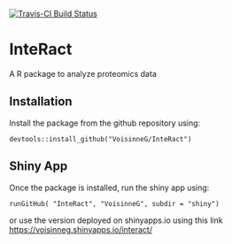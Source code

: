 [![Travis-CI Build Status](https://travis-ci.org/VoisinneG/InteRact.svg?branch=master)](https://travis-ci.org/VoisinneG/InteRact) 

# InteRact

A R package to analyze proteomics data

Installation
---
Install the package from the github repository using:
```
devtools::install_github("VoisinneG/InteRact")
```

Shiny App
---
Once the package is installed, run the shiny app using:
```
runGitHub( "InteRact", "VoisinneG", subdir = "shiny") 
```
or use the version deployed on shinyapps.io using this link
https://voisinneg.shinyapps.io/interact/
